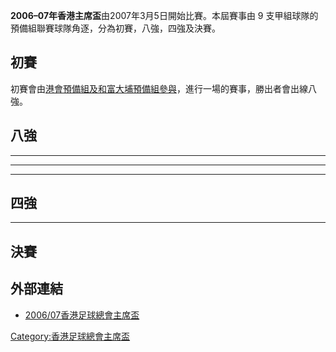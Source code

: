 **2006–07年香港主席盃**由2007年3月5日開始比賽。本屆賽事由 9 支甲組球隊的預備組聯賽球隊角逐，分為初賽，八強，四強及決賽。

## 初賽

初賽會由[港會預備組及](../Page/港會預備組.md "wikilink")[和富大埔預備組參與](../Page/和富大埔預備組.md "wikilink")，進行一場的賽事，勝出者會出線八強。

## 八強

-----

-----

-----

## 四強

-----

## 決賽

## 外部連結

  - [2006/07香港足球總會主席盃](http://www.hkfa.com/zh-hk/match_cups.php?league_id=19)

[Category:香港足球總會主席盃](https://zh.wikipedia.org/wiki/Category:香港足球總會主席盃 "wikilink")